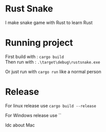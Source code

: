 # Rust Snake

I make snake game with Rust to learn Rust

# Running project

First build with : `cargo build`\
Then run with : `.\target\debug\rustsnake.exe`

Or just run with `cargo run` like a normal person

# Release

For linux release use `cargo build --release`

For Windows release use ``

Idc about Mac
